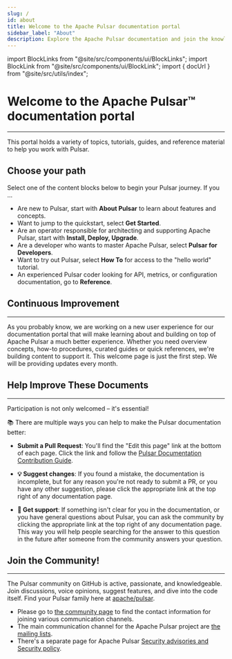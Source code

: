 ```yaml
---
slug: /
id: about
title: Welcome to the Apache Pulsar documentation portal
sidebar_label: "About"
description: Explore the Apache Pulsar documentation and join the knowledgeable Pulsar community.
---
```


import BlockLinks from "@site/src/components/ui/BlockLinks";
import BlockLink from "@site/src/components/ui/BlockLink";
import { docUrl } from "@site/src/utils/index";

# Welcome to the Apache Pulsar™ documentation portal
***

This portal holds a variety of topics, tutorials, guides, and reference material to help you work with Pulsar.

## Choose your path
Select one of the content blocks below to begin your Pulsar journey. If you ...
* Are new to Pulsar, start with **About Pulsar** to learn about features and concepts.
* Want to jump to the quickstart, select **Get Started**.
* Are an operator responsible for architecting and supporting Apache Pulsar, start with **Install, Deploy, Upgrade**.
* Are a developer who wants to master Apache Pulsar, select **Pulsar for Developers**.
* Want to try out Pulsar, select **How To** for access to the "hello world" tutorial.
* An experienced Pulsar coder looking for API, metrics, or configuration documentation, go to **Reference**.

<BlockLinks>
    <BlockLink title="About Pulsar" url="concepts-overview" />
    <BlockLink title="Get Started" url="getting-started-home" />
    <BlockLink title="Install, Deploy, Upgrade" url="install-deploy-upgrade-landing" />
    <BlockLink title="Pulsar for Developers" url="developers-landing" />
    <BlockLink title="How To" url="how-to-landing" />
    <BlockLink title="Reference" url="reference-landing" />
</BlockLinks>

## Continuous Improvement
***

As you probably know, we are working on a new user experience for our documentation portal that will make learning about and building on top of Apache Pulsar a much better experience. Whether you need overview concepts, how-to procedures, curated guides or quick references, we're building content to support it. This welcome page is just the first step. We will be providing updates every month.

## Help Improve These Documents
***

Participation is not only welcomed – it's essential!

📚 There are multiple ways you can help to make the Pulsar documentation better:

- **Submit a Pull Request**: You'll find the "Edit this page" link at the bottom of each page. Click the link and follow the [Pulsar Documentation Contribution Guide](pathname:///contribute/document-intro).

- **💡 Suggest changes**: If you found a mistake, the documentation is incomplete, but for any reason you're not ready to submit a PR, or you have any other suggestion, please click the appropriate link at the top right of any documentation page.
- **🛟 Get support**: If something isn't clear for you in the documentation, or you have general questions about Pulsar, you can ask the community by clicking the appropriate link at the top right of any documentation page. This way you will help people searching for the answer to this question in the future after someone from the community answers your question.

## Join the Community!
***

The Pulsar community on GitHub is active, passionate, and knowledgeable.  Join discussions, voice opinions, suggest features, and dive into the code itself. Find your Pulsar family here at [apache/pulsar](https://github.com/apache/pulsar).

* Please go to [the community page](pathname:///community/#section-discussions) to find the contact information for joining various communication channels.
* The main communication channel for the Apache Pulsar project are [the mailing lists](pathname:///contact/).
* There's a separate page for Apache Pulsar [Security advisories and Security policy](pathname:///security/).